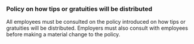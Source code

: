 ###  Policy on how tips or gratuities will be distributed

All employees must be consulted on the policy introduced on how tips or
gratuities will be distributed. Employers must also consult with employees
before making a material change to the policy.
